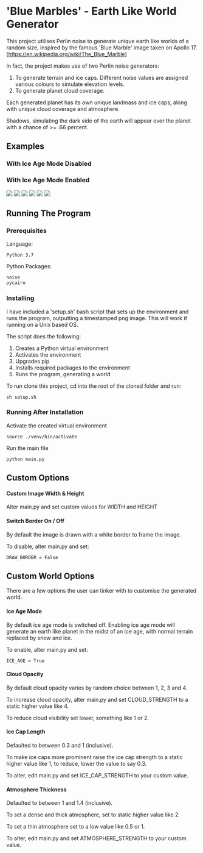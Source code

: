 # 'Blue Marbles' - Earth Like World Generator 

This project utilises Perlin noise to generate unique earth like worlds of a random size, inspired by the famous 'Blue Marble' image taken on Apollo 17. [https://en.wikipedia.org/wiki/The_Blue_Marble]

In fact, the project makes use of two Perlin noise generators:
 1) To generate terrain and ice caps. Different noise values are assigned various colours to simulate elevation levels.
 2) To generate planet cloud coverage. 
 
Each generated planet has its own unique landmass and ice caps, along with unique cloud coverage and atmosphere. 

Shadows, simulating the dark side of the earth will appear over the planet with a chance of >= .66 percent. 

## Examples

### With Ice Age Mode Disabled 

### With Ice Age Mode Enabled
![](examples/ice_age/28042020-211132.png)
![](examples/ice_age/28042020-211448.png)
![](examples/ice_age/28042020-222936.png)
![](examples/ice_age/28042020-223053.png)
![](examples/ice_age/29042020-152040.png)
![](examples/ice_age/29042020-152126.png)

## Running The Program

### Prerequisites

Language:
```
Python 3.7 
```

Python Packages: 
```
noise
pycairo
```

### Installing

I have included a 'setup.sh' bash script that sets up the environment and runs the program, outputting a timestamped png image. This will work if running on a Unix based OS. 

The script does the following:
1) Creates a Python virtual environment
2) Activates the environment
3) Upgrades pip
4) Installs required packages to the environment
5) Runs the program, generating a world 

To run clone this project, cd into the root of the cloned folder and run: 
```
sh setup.sh 
```

### Running After Installation 

Activate the created virtual environment 

```
source ./venv/bin/activate
```

Run the main file

```
python main.py
``` 

## Custom Options

#### Custom Image Width & Height
Alter main.py and set custom values for WIDTH and HEIGHT 

#### Switch Border On / Off

By default the image is drawn with a white border to frame the image. 

To disable, alter main.py and set:
```
DRAW_BORDER = False
``` 

## Custom World Options

There are a few options the user can tinker with to customise the generated world.

#### Ice Age Mode 

By default ice age mode is switched off. Enabling ice age mode will generate an earth like planet in the midst of an ice age, with normal terrain replaced by snow and ice. 

To enable, alter main.py and set:
```
ICE_AGE = True
``` 

#### Cloud Opacity 

By default cloud opacity varies by random choice between 1, 2, 3 and 4. 

To increase cloud opacity, alter main.py and set CLOUD_STRENGTH to a static higher value like 4.

To reduce cloud visibility set lower, something like 1 or 2. 

#### Ice Cap Length 

Defaulted to between 0.3 and 1 (inclusive).

To make ice caps more prominent raise the ice cap strength to a static higher value like 1, to reduce, lower the value to say 0.3.

To alter, edit main.py and set ICE_CAP_STRENGTH to your custom value.

#### Atmosphere Thickness 
Defaulted to between 1 and 1.4 (inclusive).

To set a dense and thick atmosphere, set to static higher value like 2.

To set a thin atmosphere set to a low value like 0.5 or 1. 

To alter, edit main.py and set ATMOSPHERE_STRENGTH to your custom value.